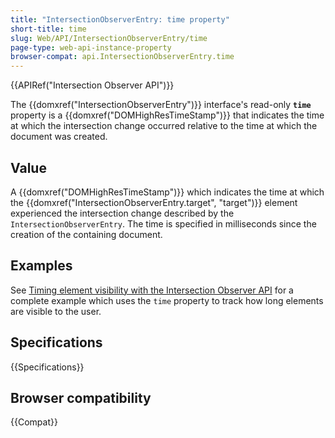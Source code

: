 ```yaml
---
title: "IntersectionObserverEntry: time property"
short-title: time
slug: Web/API/IntersectionObserverEntry/time
page-type: web-api-instance-property
browser-compat: api.IntersectionObserverEntry.time
---
```


{{APIRef("Intersection Observer API")}}

The {{domxref("IntersectionObserverEntry")}} interface's
read-only **`time`** property is a
{{domxref("DOMHighResTimeStamp")}} that indicates the time at which the intersection
change occurred relative to the time at which the document was created.

## Value

A {{domxref("DOMHighResTimeStamp")}} which indicates the time at which the
{{domxref("IntersectionObserverEntry.target", "target")}} element experienced the
intersection change described by the `IntersectionObserverEntry`. The time is
specified in milliseconds since the creation of the containing document.

## Examples

See [Timing element visibility with the Intersection Observer API](/en-US/docs/Web/API/Intersection_Observer_API/Timing_element_visibility) for a complete example which
uses the `time` property to track how long elements are visible to the user.

## Specifications

{{Specifications}}

## Browser compatibility

{{Compat}}
